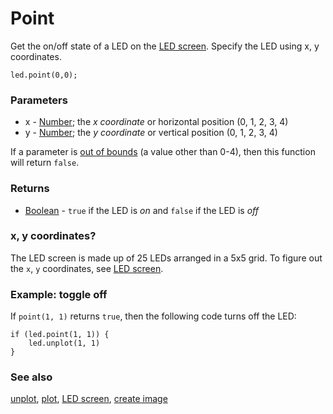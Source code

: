 # Point

Get the on/off state of a LED on the [LED screen](/device/screen). Specify the LED using x, y coordinates.

```sig
led.point(0,0);
```

### Parameters

* x  - [Number](/reference/types/number); the *x coordinate* or horizontal position (0, 1, 2, 3, 4)
* y - [Number](/reference/types/number); the *y coordinate* or vertical position (0, 1, 2, 3, 4)

If a parameter is [out of bounds](/reference/out-of-bounds) (a value other than 0-4), then this function will return `false`.

### Returns

* [Boolean](/reference/types/boolean) - `true` if the LED is *on* and `false` if the LED is *off*

### x, y coordinates?

The LED screen is made up of 25 LEDs arranged in a 5x5 grid. To figure out the ``x``, ``y`` coordinates, see [LED screen](/device/screen).

### Example: toggle off

If `point(1, 1)` returns `true`, then the following code turns off the LED:

```blocks
if (led.point(1, 1)) {
    led.unplot(1, 1)
}
```

### See also

[unplot](/reference/led/unplot), [plot](/reference/led/plot), [LED screen](/device/screen), [create image](/reference/images/create-image)

